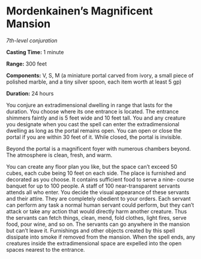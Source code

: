 <title>Mordenkainen’s Magnificent Mansion</title>

# Mordenkainen’s Magnificent Mansion

_7th-level conjuration_

**Casting Time:** 1 minute

**Range:** 300 feet

**Components:** V, S, M (a miniature portal
carved from ivory, a small piece of polished
marble, and a tiny silver spoon, each item
worth at least 5 gp)

**Duration:** 24 hours

You conjure an extradimensional dwelling in
range that lasts for the duration. You choose
where its one entrance is located. The
entrance shimmers faintly and is 5 feet wide
and 10 feet tall. You and any creature you
designate when you cast the spell can enter
the extradimensional dwelling as long as the
portal remains open. You can open or close
the portal if you are within 30 feet of it.
While closed, the portal is
invisible.

Beyond the portal is a magnificent foyer with
numerous chambers beyond. The atmosphere is
clean, fresh, and warm.

You can create any floor plan you like, but
the space can’t exceed 50 cubes, each cube
being 10 feet on each side. The place is
furnished and decorated as you choose. It
contains sufficient food to serve a nine-
course banquet for up to 100 people. A staff
of 100 near-transparent servants attends all
who enter. You decide the visual appearance
of these servants and their attire. They are
completely obedient to your orders. Each
servant can perform any task a normal human
servant could perform, but they can’t attack
or take any action that would directly harm
another creature. Thus the servants can fetch
things, clean, mend, fold clothes, light
fires, serve food, pour wine, and so on. The
servants can go anywhere in the mansion but
can’t leave it. Furnishings and other objects
created by this spell dissipate into smoke if
removed from the mansion. When the spell
ends, any creatures inside the
extradimensional space are expelled into the
open spaces nearest to the entrance.



